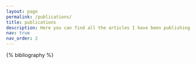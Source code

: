 ```yaml
---
layout: page
permalink: /publications/
title: publications
description: Here you can find all the articles I have been publishing over the years!!
nav: true
nav_order: 2
---
```


<!-- _pages/publications.md -->
<div class="publications">

{% bibliography %}

</div>
